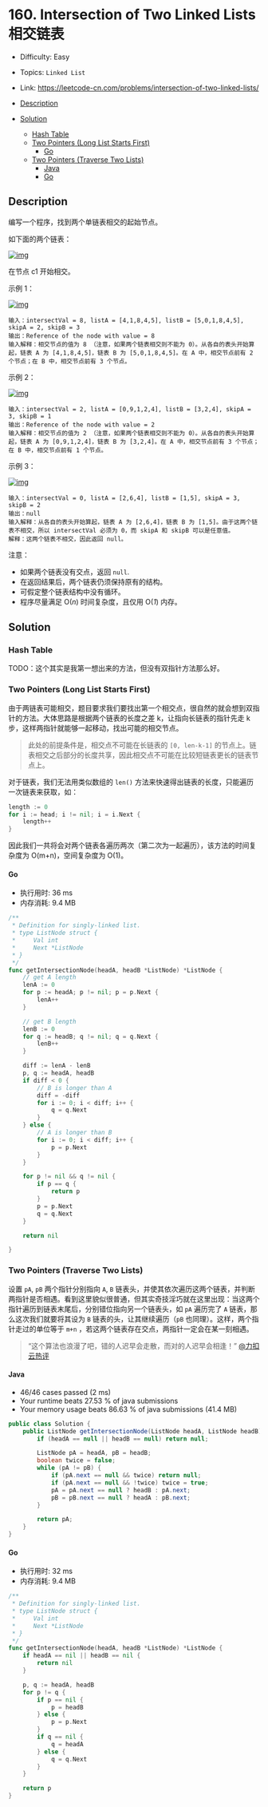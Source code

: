 <!-- omit in toc -->
# 160. Intersection of Two Linked Lists 相交链表

- Difficulty: Easy
- Topics: `Linked List`
- Link: https://leetcode-cn.com/problems/intersection-of-two-linked-lists/

- [Description](#description)
- [Solution](#solution)
  - [Hash Table](#hash-table)
  - [Two Pointers (Long List Starts First)](#two-pointers-long-list-starts-first)
    - [Go](#go)
  - [Two Pointers (Traverse Two Lists)](#two-pointers-traverse-two-lists)
    - [Java](#java)
    - [Go](#go-1)

## Description

编写一个程序，找到两个单链表相交的起始节点。

如下面的两个链表：

[![img](assets/160.%20Intersection%20of%20Two%20Linked%20Lists%20%E7%9B%B8%E4%BA%A4%E9%93%BE%E8%A1%A8/160_statement.png)](https://assets.leetcode-cn.com/aliyun-lc-upload/uploads/2018/12/14/160_statement.png)

在节点 c1 开始相交。

 

示例 1：

[![img](assets/160.%20Intersection%20of%20Two%20Linked%20Lists%20%E7%9B%B8%E4%BA%A4%E9%93%BE%E8%A1%A8/160_example_1.png)](https://assets.leetcode.com/uploads/2018/12/13/160_example_1.png)

```
输入：intersectVal = 8, listA = [4,1,8,4,5], listB = [5,0,1,8,4,5], skipA = 2, skipB = 3
输出：Reference of the node with value = 8
输入解释：相交节点的值为 8 （注意，如果两个链表相交则不能为 0）。从各自的表头开始算起，链表 A 为 [4,1,8,4,5]，链表 B 为 [5,0,1,8,4,5]。在 A 中，相交节点前有 2 个节点；在 B 中，相交节点前有 3 个节点。
```

 

示例 2：

[![img](assets/160.%20Intersection%20of%20Two%20Linked%20Lists%20%E7%9B%B8%E4%BA%A4%E9%93%BE%E8%A1%A8/160_example_2.png)](https://assets.leetcode.com/uploads/2018/12/13/160_example_2.png)

```
输入：intersectVal = 2, listA = [0,9,1,2,4], listB = [3,2,4], skipA = 3, skipB = 1
输出：Reference of the node with value = 2
输入解释：相交节点的值为 2 （注意，如果两个链表相交则不能为 0）。从各自的表头开始算起，链表 A 为 [0,9,1,2,4]，链表 B 为 [3,2,4]。在 A 中，相交节点前有 3 个节点；在 B 中，相交节点前有 1 个节点。
```

 

示例 3：

[![img](assets/160.%20Intersection%20of%20Two%20Linked%20Lists%20%E7%9B%B8%E4%BA%A4%E9%93%BE%E8%A1%A8/160_example_3.png)](https://assets.leetcode.com/uploads/2018/12/13/160_example_3.png)

```
输入：intersectVal = 0, listA = [2,6,4], listB = [1,5], skipA = 3, skipB = 2
输出：null
输入解释：从各自的表头开始算起，链表 A 为 [2,6,4]，链表 B 为 [1,5]。由于这两个链表不相交，所以 intersectVal 必须为 0，而 skipA 和 skipB 可以是任意值。
解释：这两个链表不相交，因此返回 null。
``` 

注意：

- 如果两个链表没有交点，返回 `null`.
- 在返回结果后，两个链表仍须保持原有的结构。
- 可假定整个链表结构中没有循环。
- 程序尽量满足 O(*n*) 时间复杂度，且仅用 O(*1*) 内存。

## Solution

### Hash Table

TODO：这个其实是我第一想出来的方法，但没有双指针方法那么好。

### Two Pointers (Long List Starts First)

由于两链表可能相交，题目要求我们要找出第一个相交点，很自然的就会想到双指针的方法。大体思路是根据两个链表的长度之差 k，让指向长链表的指针先走 k 步，这样两指针就能够一起移动，找出可能的相交节点。

> 此处的前提条件是，相交点不可能在长链表的 `[0, len-k-1]` 的节点上。链表相交之后部分的长度共享，因此相交点不可能在比较短链表更长的链表节点上。

对于链表，我们无法用类似数组的 `len()` 方法来快速得出链表的长度，只能遍历一次链表来获取，如：
```go
length := 0
for i := head; i != nil; i = i.Next {
	length++
}
```

因此我们一共将会对两个链表各遍历两次（第二次为一起遍历），该方法的时间复杂度为 O(m+n)，空间复杂度为 O(1)。

#### Go

- 执行用时: 36 ms
- 内存消耗: 9.4 MB

```go
/**
 * Definition for singly-linked list.
 * type ListNode struct {
 *     Val int
 *     Next *ListNode
 * }
 */
func getIntersectionNode(headA, headB *ListNode) *ListNode {
    // get A length
    lenA := 0
    for p := headA; p != nil; p = p.Next {
        lenA++
    }

    // get B length
    lenB := 0
    for q := headB; q != nil; q = q.Next {
        lenB++
    }

    diff := lenA - lenB
    p, q := headA, headB
    if diff < 0 {
        // B is longer than A
        diff = -diff
        for i := 0; i < diff; i++ {
            q = q.Next
        }
    } else {
        // A is longer than B
        for i := 0; i < diff; i++ {
            p = p.Next
        }
    }

    for p != nil && q != nil {
        if p == q {
            return p
        }
        p = p.Next
        q = q.Next
    }

    return nil

}
```


### Two Pointers (Traverse Two Lists)

设置 `pA`, `pB` 两个指针分别指向 `A`, `B` 链表头，并使其依次遍历这两个链表，并判断两指针是否相遇。看到这里貌似很普通，但其实奇技淫巧就在这里出现：当这两个指针遍历到链表末尾后，分别错位指向另一个链表头，如 `pA` 遍历完了 `A` 链表，那么这次我们就要将其设为 `B` 链表的头，让其继续遍历（`pB` 也同理）。这样，两个指针走过的单位等于 `m+n` ，若这两个链表存在交点，两指针一定会在某一刻相遇。

> “这个算法也浪漫了吧，错的人迟早会走散，而对的人迟早会相逢！” [@力扣云热评](https://leetcode-cn.com/problems/intersection-of-two-linked-lists/solution/xiang-jiao-lian-biao-by-leetcode/233941)

#### Java

- 46/46 cases passed (2 ms)
- Your runtime beats 27.53 % of java submissions
- Your memory usage beats 86.63 % of java submissions (41.4 MB)

```java
public class Solution {
    public ListNode getIntersectionNode(ListNode headA, ListNode headB) {
        if (headA == null || headB == null) return null;

        ListNode pA = headA, pB = headB;
        boolean twice = false;
        while (pA != pB) {
            if (pA.next == null && twice) return null;
            if (pA.next == null && !twice) twice = true;
            pA = pA.next == null ? headB : pA.next;
            pB = pB.next == null ? headA : pB.next;
        }

        return pA;
    }
}
```

#### Go

- 执行用时: 32 ms
- 内存消耗: 9.4 MB

```go
/**
 * Definition for singly-linked list.
 * type ListNode struct {
 *     Val int
 *     Next *ListNode
 * }
 */
func getIntersectionNode(headA, headB *ListNode) *ListNode {
    if headA == nil || headB == nil {
        return nil
    }

    p, q := headA, headB
    for p != q {
        if p == nil {
            p = headB
        } else {
            p = p.Next
        }
        if q == nil {
            q = headA
        } else {
            q = q.Next
        }
    }

    return p
}
```

